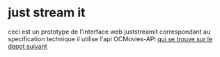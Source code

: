 # just stream it

ceci est un prototype de l'interface web juststreamit correspondant au specification technique 
il utilise l'api OCMovies-API 
[qui se trouve sur le depot suivant](https://github.com/OpenClassrooms-Student-Center/OCMovies-API-EN-FR)
